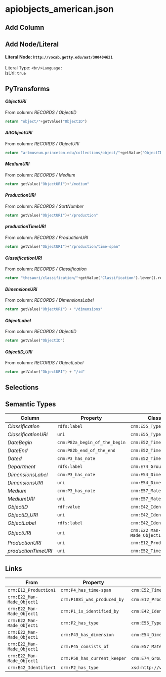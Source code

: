# apiobjects_american.json

## Add Column

## Add Node/Literal
#### Literal Node: `http://vocab.getty.edu/aat/300404621`
Literal Type: ``
<br/>Language: ``
<br/>isUri: `true`


## PyTransforms
#### _ObjectURI_
From column: _RECORDS / ObjectID_
``` python
return "object/"+getValue("ObjectID")
```

#### _AltObjectURI_
From column: _RECORDS / ObjectURI_
``` python
return "artmuseum.princeton.edu/collections/object/"+getValue("ObjectID")
```

#### _MediumURI_
From column: _RECORDS / Medium_
``` python
return getValue("ObjectURI")+"/medium"
```

#### _ProductionURI_
From column: _RECORDS / SortNumber_
``` python
return getValue("ObjectURI")+"/production"
```

#### _productionTimeURI_
From column: _RECORDS / ProductionURI_
``` python
return getValue("ObjectURI")+"/production/time-span"
```

#### _ClassificationURI_
From column: _RECORDS / Classification_
``` python
return "thesauri/classification/"+getValue("Classification").lower().replace(" ","-")
```

#### _DimensionsURI_
From column: _RECORDS / DimensionsLabel_
``` python
return getValue("ObjectURI") + "/dimensions"
```

#### _ObjectLabel_
From column: _RECORDS / ObjectID_
``` python
return getValue("ObjectID")
```

#### _ObjectID_URI_
From column: _RECORDS / ObjectLabel_
``` python
return getValue("ObjectURI") + "/id"
```


## Selections

## Semantic Types
| Column | Property | Class |
|  ----- | -------- | ----- |
| _Classification_ | `rdfs:label` | `crm:E55_Type1`|
| _ClassificationURI_ | `uri` | `crm:E55_Type1`|
| _DateBegin_ | `crm:P82a_begin_of_the_begin` | `crm:E52_Time-Span1`|
| _DateEnd_ | `crm:P82b_end_of_the_end` | `crm:E52_Time-Span1`|
| _Dated_ | `crm:P3_has_note` | `crm:E52_Time-Span1`|
| _Department_ | `rdfs:label` | `crm:E74_Group1`|
| _DimensionsLabel_ | `crm:P3_has_note` | `crm:E54_Dimension1`|
| _DimensionsURI_ | `uri` | `crm:E54_Dimension1`|
| _Medium_ | `crm:P3_has_note` | `crm:E57_Material1`|
| _MediumURI_ | `uri` | `crm:E57_Material1`|
| _ObjectID_ | `rdf:value` | `crm:E42_Identifier1`|
| _ObjectID_URI_ | `uri` | `crm:E42_Identifier1`|
| _ObjectLabel_ | `rdfs:label` | `crm:E42_Identifier1`|
| _ObjectURI_ | `uri` | `crm:E22_Man-Made_Object1`|
| _ProductionURI_ | `uri` | `crm:E12_Production1`|
| _productionTimeURI_ | `uri` | `crm:E52_Time-Span1`|


## Links
| From | Property | To |
|  --- | -------- | ---|
| `crm:E12_Production1` | `crm:P4_has_time-span` | `crm:E52_Time-Span1`|
| `crm:E22_Man-Made_Object1` | `crm:P108i_was_produced_by` | `crm:E12_Production1`|
| `crm:E22_Man-Made_Object1` | `crm:P1_is_identified_by` | `crm:E42_Identifier1`|
| `crm:E22_Man-Made_Object1` | `crm:P2_has_type` | `crm:E55_Type1`|
| `crm:E22_Man-Made_Object1` | `crm:P43_has_dimension` | `crm:E54_Dimension1`|
| `crm:E22_Man-Made_Object1` | `crm:P45_consists_of` | `crm:E57_Material1`|
| `crm:E22_Man-Made_Object1` | `crm:P50_has_current_keeper` | `crm:E74_Group1`|
| `crm:E42_Identifier1` | `crm:P2_has_type` | `xsd:http://vocab.getty.edu/aat/300404621`|
